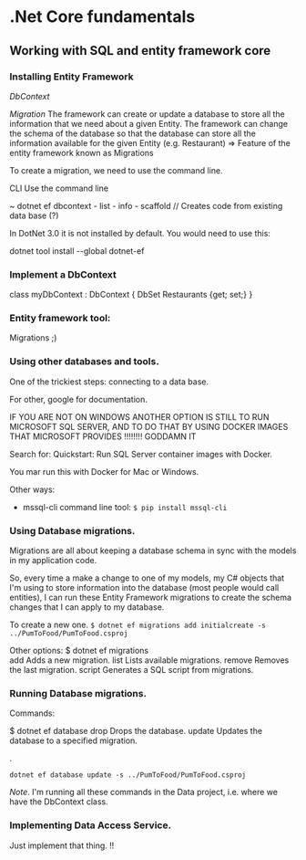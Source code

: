 # .Net Core fundamentals

## Working with SQL and entity framework core


### Installing Entity Framework

*DbContext*

*Migration* The framework can create or update a database to store all the information that we need about a given Entity. The framework can change the schema of the database so that the database can store all the information available for the given Entity (e.g. Restaurant) => Feature of the entity framework known as Migrations

To create a migration, we need to use the command line.

CLI
Use the command line

~ dotnet ef dbcontext
                       - list
                       - info
                       - scaffold     // Creates code from existing data base (?)

In DotNet 3.0 it is not installed by default. You would need to use this:

dotnet tool install --global dotnet-ef

### Implement a DbContext

class myDbContext : DbContext
{
  DbSet<myRestaurant> Restaurants {get; set;}
}

### Entity framework tool:

Migrations ;)

### Using other databases and tools.

One of the trickiest steps: connecting to a data base.

For other, google for documentation.

IF YOU ARE NOT ON WINDOWS ANOTHER OPTION IS STILL TO RUN MICROSOFT SQL SERVER, AND TO DO THAT BY USING DOCKER IMAGES THAT MICROSOFT PROVIDES !!!!!!!! GODDAMN IT

Search for:   Quickstart: Run SQL Server container images with Docker.

You mar run this with Docker for Mac or Windows.

Other ways:

  * mssql-cli
      command line tool:     `$ pip install mssql-cli`  



### Using Database migrations.

Migrations are all about  keeping a database schema in sync with the models in my application code.

So, every time a make a change to one of my models, my C# objects that I'm using to store information into the database (most people would call entities), I can run these Entity Framework migrations to create the schema changes that I can apply to my database.

To create a new one.
`$ dotnet ef migrations add initialcreate -s ../PumToFood/PumToFood.csproj`

Other options:
  $ dotnet ef migrations   
                          add     Adds a new migration.
                          list    Lists available migrations.
                          remove  Removes the last migration.
                          script  Generates a SQL script from migrations.

### Running Database migrations.

Commands:

$ dotnet ef database
                      drop    Drops the database.
                      update  Updates the database to a specified migration.

.

`dotnet ef database update -s ../PumToFood/PumToFood.csproj`

*Note*. I'm running all these commands in the Data project, i.e. where we have the DbContext class.



### Implementing Data Access Service.

Just implement that thing. !!
